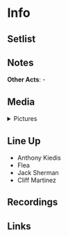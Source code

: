 # Info


## Setlist

## Notes

**Other Acts**: -

## Media 

<details>
  <summary>Pictures</summary>
  <img alt="Clipping" title="Clipping" src="19841208a.jpg" height="200" />
</details>

## Line Up

* Anthony Kiedis
* Flea
* Jack Sherman
* Cliff Martinez

## Recordings

## Links
